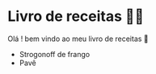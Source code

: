 # Livro de receitas :man_cook:

Olá ! bem vindo ao meu livro de receitas :wave:

- Strogonoff de frango
- Pavê